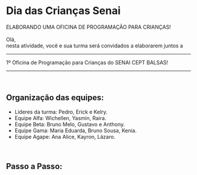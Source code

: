# Dia das Crianças Senai
ELABORANDO UMA OFICINA DE PROGRAMAÇÃO PARA CRIANÇAS!<br>
<br>
Olá,<br> 
nesta atividade, você e sua turma será convidados a elaborarem juntos a 
<br>
<hr>
1º Oficina de Programação para Crianças do SENAI CEPT BALSAS!
<hr>
<br>

<h2> Organização das equipes: </h2>

<ul>
  <li>
Lideres da turma: Pedro, Erick e Kelry.
  </li>

  <li>
Equipe Alfa: Wichellen, Yasmin, Raira.
</li>

<li>
Equipe Beta: Bruno Melo, Gustavo e Anthony. 
</li>

<li>
Equipe Gama: Maria Eduarda, Bruno Sousa, Kenia. 
</li>

<li>
Equipe Agape: Ana Alice, Kayron, Lázaro.
</li>
</ul>


<br>
<h2>Passo a Passo:</h2>
<br>
